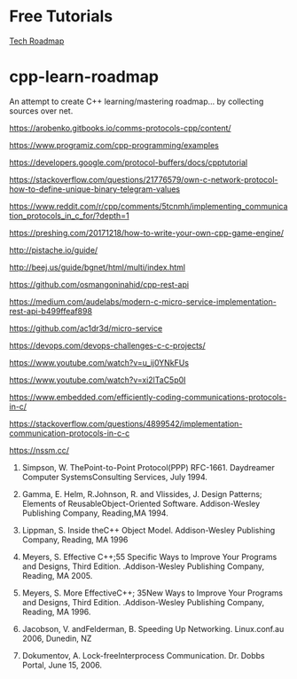 # Free Tutorials
[Tech Roadmap](https://www.techroadmap.in/language/cpp-developer/overview/)

# cpp-learn-roadmap
An attempt to create C++ learning/mastering roadmap... by collecting sources over net.

https://arobenko.gitbooks.io/comms-protocols-cpp/content/

https://www.programiz.com/cpp-programming/examples

https://developers.google.com/protocol-buffers/docs/cpptutorial

https://stackoverflow.com/questions/21776579/own-c-network-protocol-how-to-define-unique-binary-telegram-values


https://www.reddit.com/r/cpp/comments/5tcnmh/implementing_communication_protocols_in_c_for/?depth=1


https://preshing.com/20171218/how-to-write-your-own-cpp-game-engine/

http://pistache.io/guide/

http://beej.us/guide/bgnet/html/multi/index.html

https://github.com/osmangoninahid/cpp-rest-api

https://medium.com/audelabs/modern-c-micro-service-implementation-rest-api-b499ffeaf898

https://github.com/ac1dr3d/micro-service

https://devops.com/devops-challenges-c-c-projects/



https://www.youtube.com/watch?v=u_ij0YNkFUs

https://www.youtube.com/watch?v=xi2lTaC5p0I

https://www.embedded.com/efficiently-coding-communications-protocols-in-c/

https://stackoverflow.com/questions/4899542/implementation-communication-protocols-in-c-c

https://nssm.cc/

1) Simpson, W. ThePoint-to-Point Protocol(PPP) RFC-1661. Daydreamer Computer SystemsConsulting Services, July 1994.

2) Gamma, E. Helm, R.Johnson, R. and Vlissides, J. Design Patterns; Elements of ReusableObject-Oriented Software. Addison-Wesley Publishing Company, Reading,MA 1994.

3) Lippman, S. Inside theC++ Object Model. Addison-Wesley Publishing Company, Reading, MA 1996

4) Meyers, S. Effective C++;55 Specific Ways to Improve Your Programs and Designs, Third Edition. .Addison-Wesley Publishing Company, Reading, MA 2005.

5) Meyers, S. More EffectiveC++; 35New Ways to Improve Your Programs and Designs, Third Edition. .Addison-Wesley Publishing Company, Reading, MA 1996.

6) Jacobson, V. andFelderman, B. Speeding Up Networking. Linux.conf.au 2006, Dunedin, NZ

7) Dokumentov, A. Lock-freeInterprocess Communication. Dr. Dobbs Portal, June 15, 2006.
